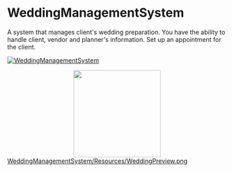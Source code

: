 # WeddingManagementSystem
A system that manages client's wedding preparation. You have the ability to handle client, vendor and planner's information. Set up an appointment for the client.

[![WeddingManagementSystem](https://img.youtube.com/vi/WiAaekqCQ3Y/0.jpg)](https://www.youtube.com/watch?v=WiAaekqCQ3Y)
<div align='center'>
  <a href="https://www.youtube.com/watch?v=WiAaekqCQ3Y"</a>
      <img align="center" alt="" width="200" src="WeddingtSystem/Resources/WeddingPreview.png">
      <br>
</div>
WeddingManagementSystem/Resources/WeddingPreview.png
